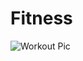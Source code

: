 # Fitness
![Workout Pic](https://github.com/4GeeksAcademy/fitness_final_project_clements/blob/main/data/pexels-cottonbro-5319491.jpg)
